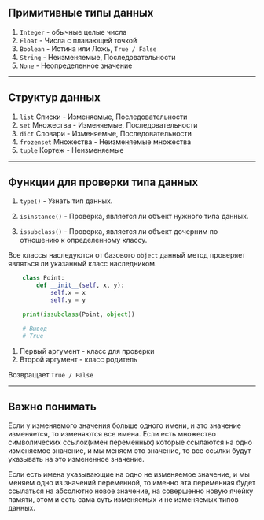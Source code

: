 Примитивные типы данных
---
1) `Integer` - обычные целые числа
2) `Float` - Числа с плавающей точкой
3) `Boolean` - Истина или Ложь, `True / False`
4) `String` - Неизменяемые, Последовательности
5) `None` - Неопределенное значение
---

Структур данных
---
1) `list` Списки - Изменяемые, Последовательности
2) `set` Множества - Изменяемые, Последовательности
3) `dict` Словари - Изменяемые, Последовательности
4) `frozenset` Множества - Неизменяемые множества
5) `tuple` Кортеж - Неизменяемые
---

Функции для проверки типа данных
---

1) `type()` - Узнать тип данных.

2) `isinstance()` - Проверка, является ли объект нужного типа данных.
   
3) `issubclass()` - Проверка, является ли объект дочерним по отношению
к определенному классу.

Все классы наследуются от базового `object` данный метод проверяет
являться ли указанный класс наследником.

```python
    class Point:
        def __init__(self, x, y):
            self.x = x
            self.y = y

    print(issubclass(Point, object))

    # Вывод
    # True
```

1) Первый аргумент - класс для проверки
2) Второй аргумент - класс родитель

Возвращает `True / False`

---

Важно понимать
---

Если у изменяемого значения больше одного имени, и это значение
изменяется, то изменяются все имена. Если есть множество
символических ссылок(имен переменных) которые ссылаются на одно
изменяемое значение, и мы меняем это значение, то все ссылки будут
указывать на это измененное значение.

Если есть имена указывающие на одно не изменяемое значение, и мы 
меняем одно из значений переменной, то именно эта переменная будет
ссылаться на абсолютно новое значение, на совершенно новую ячейку
памяти, этом и есть сама суть изменяемых и не изменяемых типов данных.
